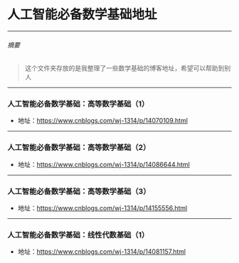 # 人工智能必备数学基础地址
***
###### 摘要
> 这个文件夹存放的是我整理了一些数学基础的博客地址，希望可以帮助到别人
***
### 人工智能必备数学基础：高等数学基础（1） 
  - 地址：https://www.cnblogs.com/wj-1314/p/14070109.html
***
### 人工智能必备数学基础：高等数学基础（2）
  - 地址：https://www.cnblogs.com/wj-1314/p/14086644.html
***
### 人工智能必备数学基础：高等数学基础（3）
  - 地址：https://www.cnblogs.com/wj-1314/p/14155556.html
***
### 人工智能必备数学基础：线性代数基础（1）
  - 地址：https://www.cnblogs.com/wj-1314/p/14081157.html
